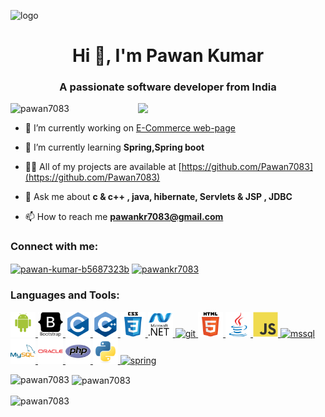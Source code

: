 ![logo]([https://www.canva.com/design/DAF2yUZRt5M/NuLRzcL1YWNlDoUNRXTwgQ/edit?utm_content=DAF2yUZRt5M&utm_campaign=designshare&utm_medium=link2&utm_source=sharebutton])
<h1 align="center">Hi 👋, I'm Pawan Kumar</h1>
<h3 align="center">A passionate software developer from India</h3>
<img align="right" width="300" src="https://prompti.ai/wp-content/uploads/2023/07/pcboi2.png"></img>


<p align="left"> <img src="https://komarev.com/ghpvc/?username=pawan7083&label=Profile%20views&color=0e75b6&style=flat" alt="pawan7083" /> </p>

- 🔭 I’m currently working on [E-Commerce web-page](git@github.com:Pawan7083/E-commerce.git)

- 🌱 I’m currently learning **Spring,Spring boot**

- 👨‍💻 All of my projects are available at [https://github.com/Pawan7083](https://github.com/Pawan7083)

- 💬 Ask me about **c & c++ , java, hibernate, Servlets & JSP , JDBC**

- 📫 How to reach me **pawankr7083@gmail.com**

<h3 align="left">Connect with me:</h3>
<p align="left">
<a href="https://linkedin.com/in/pawan-kumar-b5687323b" target="blank"><img align="center" src="https://raw.githubusercontent.com/rahuldkjain/github-profile-readme-generator/master/src/images/icons/Social/linked-in-alt.svg" alt="pawan-kumar-b5687323b" height="30" width="40" /></a>
<a href="https://www.leetcode.com/pawankr7083" target="blank"><img align="center" src="https://raw.githubusercontent.com/rahuldkjain/github-profile-readme-generator/master/src/images/icons/Social/leet-code.svg" alt="pawankr7083" height="30" width="40" /></a>
</p>

<h3 align="left">Languages and Tools:</h3>
<p align="left"> <a href="https://developer.android.com" target="_blank" rel="noreferrer"> <img src="https://raw.githubusercontent.com/devicons/devicon/master/icons/android/android-original-wordmark.svg" alt="android" width="40" height="40"/> </a> <a href="https://getbootstrap.com" target="_blank" rel="noreferrer"> <img src="https://raw.githubusercontent.com/devicons/devicon/master/icons/bootstrap/bootstrap-plain-wordmark.svg" alt="bootstrap" width="40" height="40"/> </a> <a href="https://www.cprogramming.com/" target="_blank" rel="noreferrer"> <img src="https://raw.githubusercontent.com/devicons/devicon/master/icons/c/c-original.svg" alt="c" width="40" height="40"/> </a> <a href="https://www.w3schools.com/cpp/" target="_blank" rel="noreferrer"> <img src="https://raw.githubusercontent.com/devicons/devicon/master/icons/cplusplus/cplusplus-original.svg" alt="cplusplus" width="40" height="40"/> </a> <a href="https://www.w3schools.com/css/" target="_blank" rel="noreferrer"> <img src="https://raw.githubusercontent.com/devicons/devicon/master/icons/css3/css3-original-wordmark.svg" alt="css3" width="40" height="40"/> </a> <a href="https://dotnet.microsoft.com/" target="_blank" rel="noreferrer"> <img src="https://raw.githubusercontent.com/devicons/devicon/master/icons/dot-net/dot-net-original-wordmark.svg" alt="dotnet" width="40" height="40"/> </a> <a href="https://git-scm.com/" target="_blank" rel="noreferrer"> <img src="https://www.vectorlogo.zone/logos/git-scm/git-scm-icon.svg" alt="git" width="40" height="40"/> </a> <a href="https://www.w3.org/html/" target="_blank" rel="noreferrer"> <img src="https://raw.githubusercontent.com/devicons/devicon/master/icons/html5/html5-original-wordmark.svg" alt="html5" width="40" height="40"/> </a> <a href="https://www.java.com" target="_blank" rel="noreferrer"> <img src="https://raw.githubusercontent.com/devicons/devicon/master/icons/java/java-original.svg" alt="java" width="40" height="40"/> </a> <a href="https://developer.mozilla.org/en-US/docs/Web/JavaScript" target="_blank" rel="noreferrer"> <img src="https://raw.githubusercontent.com/devicons/devicon/master/icons/javascript/javascript-original.svg" alt="javascript" width="40" height="40"/> </a> <a href="https://www.microsoft.com/en-us/sql-server" target="_blank" rel="noreferrer"> <img src="https://www.svgrepo.com/show/303229/microsoft-sql-server-logo.svg" alt="mssql" width="40" height="40"/> </a> <a href="https://www.mysql.com/" target="_blank" rel="noreferrer"> <img src="https://raw.githubusercontent.com/devicons/devicon/master/icons/mysql/mysql-original-wordmark.svg" alt="mysql" width="40" height="40"/> </a> <a href="https://www.oracle.com/" target="_blank" rel="noreferrer"> <img src="https://raw.githubusercontent.com/devicons/devicon/master/icons/oracle/oracle-original.svg" alt="oracle" width="40" height="40"/> </a> <a href="https://www.php.net" target="_blank" rel="noreferrer"> <img src="https://raw.githubusercontent.com/devicons/devicon/master/icons/php/php-original.svg" alt="php" width="40" height="40"/> </a> <a href="https://www.python.org" target="_blank" rel="noreferrer"> <img src="https://raw.githubusercontent.com/devicons/devicon/master/icons/python/python-original.svg" alt="python" width="40" height="40"/> </a> <a href="https://spring.io/" target="_blank" rel="noreferrer"> <img src="https://www.vectorlogo.zone/logos/springio/springio-icon.svg" alt="spring" width="40" height="40"/> </a> </p>

<p><img align="left" src="https://github-readme-stats.vercel.app/api/top-langs?username=pawan7083&show_icons=true&locale=en&layout=compact" alt="pawan7083" /></p>

<p>&nbsp;<img align="center" src="https://github-readme-stats.vercel.app/api?username=pawan7083&show_icons=true&locale=en" alt="pawan7083" /></p>

<p><img align="center" src="https://github-readme-streak-stats.herokuapp.com/?user=pawan7083&" alt="pawan7083" /></p>
